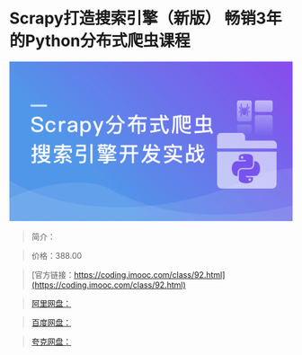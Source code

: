 # Scrapy打造搜索引擎（新版） 畅销3年的Python分布式爬虫课程

![img](../../assets/5fcdf3450987db5105400304.png)

> 简介：

> 价格：388.00

> [官方链接：https://coding.imooc.com/class/92.html](https://coding.imooc.com/class/92.html)

> [阿里网盘：]()

> [百度网盘：]()

> [夸克网盘：]()
